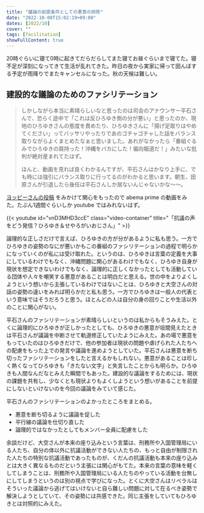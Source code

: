 ```yaml
---
title: "議論の前提条件としての悪意の排除"
date: "2022-10-08T15:02:19+09:00"
dates: [2022/10]
cover: ""
tags: [facilitation]
showFullContent: true
---
```


20時ぐらいに寝て0時に起きてだらだらしてまた寝てお昼ぐらいまで寝てた。寝不足が深刻になってきて生活が乱れてきた。昨日の夜から実家に帰って田んぼする予定が雨降りでまたキャンセルになった。秋の天候は難しい。

## 建設的な議論のためのファシリテーション

> しかしながら本当に素晴らしいなと思ったのは司会のアナウンサー平石さんで、恐らく途中で「これは反ひろゆき側の分が悪い」と思ったのか、現地のひろゆきさんの態度を責めたり、ひろゆきさんに「揚げ足取りはやめてください」ってバッサリやったりであのゴチャゴチャした話をバランス取りながらよくまとめたなぁと思いました。あれがなかったら「番組ぐるみでひろゆきの肩持った！沖縄をバカにした！偏向報道だ！」みたいな批判が絶対産まれてたはず。
> 
> ほんと、動画を見れば良くわかるんですが、平石さんはかなり上手に、でも時には強引にバランス取りに行ってるのがわかると思います。朝生、田原さんが引退したら後任は平石さんしか居ないんじゃないかな～～。

[ヨッピーさんの投稿](https://www.facebook.com/yoppymodel/posts/pfbid0vyY3ViRsTPdVAgPzQDcq4mx1H1jkqkxPfCQ2M4Jetp7DqBMo4NjHgiXhESwgd7TEl) をみかけて関心をもったので abema prime の動画をみた。たぶん1週間ぐらいしか youtube ではみれないはず。

{{< youtube id="vnD3MHD3ccE" class="video-container" title="「抗議の声をどう発信？ひろゆき＆せやろがいおじさん」" >}}

論理的な正しさだけで言えば、ひろゆきの方が分があるように私も思う。一方でひろゆきの姿勢のなにが悪いかもこの番組のファシリテーションの過程で明らかになっていくのが私には受け取れた。というのは、ひろゆきは言葉の定義を大事にしているわけでもなく、沖縄問題に関心があるわけでもなく、ひろゆき自身が現状を想定できないわけでもなく、論理的に正しくなかったとしても活動している団体や人々を嘲笑する悪意があることは明白だと思える。世の中をよりよくしようという想いから主張しているわけではないことは、ひろゆきと大空さんの対話の姿勢の違いをみれば明らかだと私も思う。一方でひろゆきは一般人の代表という意味ではそうだろうと思う。ほとんどの人は自分の身の回りことや生活以外のことに関心がない。

平石さんのファシリテーションが素晴らしいというのは私からもそうみえた。とくに論理的にひろゆきが正しかったとしても、ひろゆきの悪意が垣間見えたときは平石さんが議論を中断させて軌道修正していたようにみえた。あの場で悪意をもっていたのはひろゆきだけで、他の参加者は現状の問題や虐げられた人たちへの配慮をもった上での発言や議論を進めようとしていた。平石さんは悪意を断ち切ったファシリテーションをしたと言えるかもしれない。悪意があることは珍しく熱くなってひろゆきも「きたない文字」と失言したことからも明らか。ひろゆきも人間なんだなとみえた瞬間でもあった。建設的な議論をするためには、現状の課題を共有し、少なくとも現状よりもよくしようという想いがあることを前提にしないといけないのを今回の議論をみていて感じた。

平石さんのファシリテーションのよかったところをまとめる。

* 悪意を断ち切るように議論を促した
* 平行線の議論を仕切り直した
* 論理的ではなかったとしてもメンバー全員に配慮をした

余談だけど、大空さんが本来の座り込みという言葉は、刑務所や入国管理局にいる人たち、自分の体以外に抗議活動ができない人たちの、もっと自由が制限された人たちの特別な抗議活動であったものが、くだんの抗議活動も本来の座り込みとは大きく異なるものだという主張には関心がもてた。本来の言葉の意味を軽くしてしまうことは、刑務所や入国管理局にいる人たちのやっている活動を台無しにしてしまうというのは別の視点で学びになった。とくに大空さんはリベラルはそういった議論から逃げてはいけないと自ら難しい問題に対して在るべき姿勢で解決しようとしていて、その姿勢には共感できた。同じ主張をしていてもひろゆきとは対照的にみえた。
